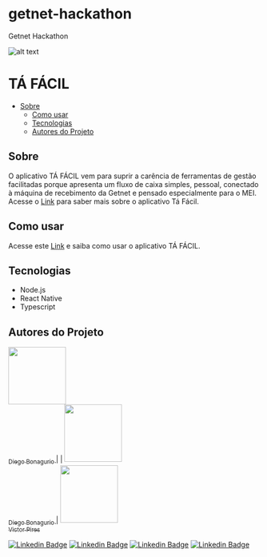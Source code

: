 # getnet-hackathon
Getnet Hackathon

![alt text](https://cdn.dribbble.com/users/2765294/screenshots/14378494/media/e581d45f9f2ddfc377458cfd391b8b9d.png)

# TÁ FÁCIL 

 * [Sobre](#Sobre)
   * [Como usar](#como-usar)
   * [Tecnologias](#Tecnologias)
   * [Autores do Projeto](#Autores-do-Projeto)


## Sobre

O aplicativo TÁ FÁCIL vem para suprir a carência de ferramentas de gestão facilitadas porque apresenta um fluxo de caixa simples, pessoal, conectado à máquina de recebimento da Getnet e pensado especialmente para o MEI. Acesse o [Link](https://www.youtube.com/watch?v=YAPXlRiD9cE&feature=youtu.be) para saber mais sobre o aplicativo Tá Fácil.

## Como usar

Acesse este [Link](https://www.youtube.com/watch?v=YZyJCT4kk7Y&feature=emb_logo) e saiba como usar o aplicativo TÁ FÁCIL.


## Tecnologias

* Node.js
* React Native
* Typescript


## Autores do Projeto
[<img src="https://avatars1.githubusercontent.com/u/56571038?s=400&u=dfdd72f27d935b28e6aec6f2703492914ff350be&v=4" width=115 > <br> <sub> Diego Bonagurio </sub>](https://github.com/diegobonagurio) |
| [<img src="https://avatars1.githubusercontent.com/u/72770754?s=400&u=116c70b75a5a5358e1bfb2c23706a6e4755dcdb4&v=4" width=115 > <br> <sub> Diego Bonagurio </sub>](https://github.com/Andrea-Biavatti) | [<img src="https://avatars0.githubusercontent.com/u/62524099?s=400&u=af76502b597a2c51bd1329dcd8d8c6bb00939339&v=4" width=115 > <br> <sub> Victor Pires </sub>](https://github.com/Macfite)

[![Linkedin Badge](https://img.shields.io/badge/-Andréa-red?style=flat-square&logo=Linkedin&logoColor=white&link=https://www.linkedin.com/in/andr%C3%A9a-cristina-biavatti-79811a31/)](https://www.linkedin.com/in/andr%C3%A9a-cristina-biavatti-79811a31/) [![Linkedin Badge](https://img.shields.io/badge/-Diego-black?style=flat-square&logo=Linkedin&logoColor=white&link=https://br.linkedin.com/in/diego-ciuldim-bonagurio-a42940196)](https://br.linkedin.com/in/diego-ciuldim-bonagurio-a42940196) [![Linkedin Badge](https://img.shields.io/badge/-Victor-purple?style=flat-square&logo=Linkedin&logoColor=white&link=https://www.linkedin.com/in/victorpires04/)](https://www.linkedin.com/in/victorpires04/) 
[![Linkedin Badge](https://img.shields.io/badge/-Rafael-blue?style=flat-square&logo=Instagram&logoColor=white)](https://www.instagram.com/rodrigueslaporta/)
